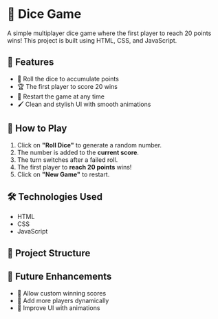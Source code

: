 # 🎲 Dice Game

A simple multiplayer dice game where the first player to reach 20 points wins! This project is built using HTML, CSS, and JavaScript.

## 🚀 Features

- 🎲 Roll the dice to accumulate points
- 🏆 The first player to score 20 wins
- 🔄 Restart the game at any time
- 🖌️ Clean and stylish UI with smooth animations

## 📜 How to Play

1. Click on **"Roll Dice"** to generate a random number.
2. The number is added to the **current score**.
3. The turn switches after a failed roll.
4. The first player to **reach 20 points** wins!
5. Click on **"New Game"** to restart.

## 🛠️ Technologies Used

- HTML
- CSS
- JavaScript

## 📂 Project Structure

## 📌 Future Enhancements

- 🔢 Allow custom winning scores
- 👥 Add more players dynamically
- 🎨 Improve UI with animations

